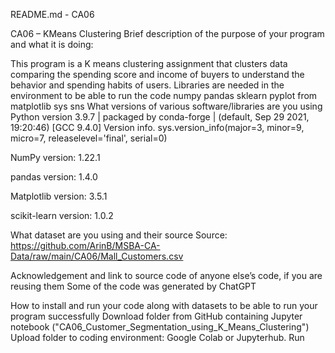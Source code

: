 README.md - CA06

CA06 – KMeans Clustering
Brief description of the purpose of your program and what it is doing:

This program is a K means clustering assignment that clusters data comparing the spending score and income of buyers to understand the behavior and spending habits of users.
Libraries are needed in the environment to be able to run the code
numpy
pandas
sklearn
pyplot from matplotlib
sys
sns
What versions of various software/libraries are you using
Python version 3.9.7 | packaged by conda-forge | (default, Sep 29 2021, 19:20:46) [GCC 9.4.0] Version info. sys.version_info(major=3, minor=9, micro=7, releaselevel='final', serial=0)

NumPy version: 1.22.1

pandas version: 1.4.0

Matplotlib version: 3.5.1

scikit-learn version: 1.0.2

What dataset are you using and their source
Source: https://github.com/ArinB/MSBA-CA-Data/raw/main/CA06/Mall_Customers.csv

Acknowledgement and link to source code of anyone else’s code, if you are reusing them
Some of the code was generated by ChatGPT

How to install and run your code along with datasets to be able to run your program successfully
Download folder from GitHub containing Jupyter notebook ("CA06_Customer_Segmentation_using_K_Means_Clustering")
Upload folder to coding environment: Google Colab or Jupyterhub.
Run
